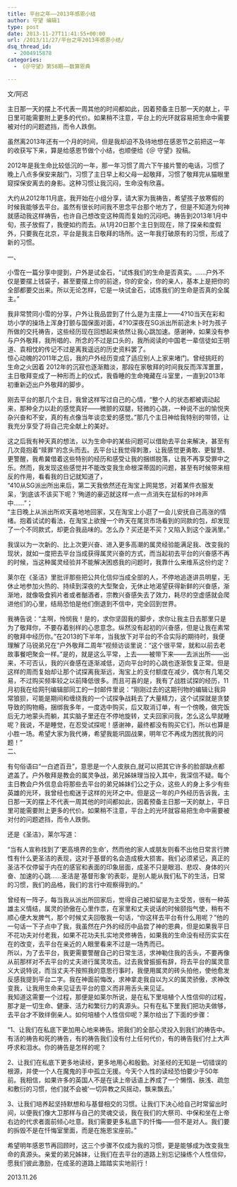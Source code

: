 ```yaml
---
title: 平台之年——2013年感恩小结
author: 守望 编辑1
type: post
date: 2013-11-27T11:41:55+00:00
url: /2013/11/27/平台之年2013年感恩小结/
dsq_thread_id:
  - 2004915878
categories:
  - 《＠守望》第58期——数算恩典

---
```

文/阿迟

主日那一天的摆上不代表一周其他的时间都如此，<wbr />因着预备主日那一天的献上，平日里可能需要附上更多的代价。<wbr />如果稍不注意，<wbr />平台上的光环就容易把生命中需要被对付的问题遮挡，而令人跌倒。<!--more-->

虽然离2013年还有一个月的时间，但是我却迫不及待地想在感恩节之前把这一年的收获写下来，算是给感恩节做个小结，也顺便给《＠ 守望》投稿。

2012年是我生命比较低沉的一年，那一年习惯了周六下午接片警的电话，习惯了晚上八点多保安来敲门，习惯了主日早上和父母一起敬拜，习惯了敬拜完从猫眼里窥探保安离去的身影。这种习惯让我沉闷，生命没有欣喜。

大约从2012年11月底，我开始在小组分享，请大家为我祷告，希望孩子放寒假的时候我能够去平台。虽然有很长时间我不思念平台那个地方了，但是不知道为何神就感动我这样祷告，也许自己想改变这种周而复始的沉闷吧。祷告到2013年1月中旬，孩子放假了，我便如约而去。从1月20日那个主日到现在，除了探亲和度假外，只要我在北京，平台是我主日敬拜的场所。这一年我打破原有的习惯，形成了新的习惯。

一、

小雪在一篇分享中提到，户外是试金石，“试炼我们的生命是否真实。……户外不仅是要摆上钱袋子，甚至要摆上你的前途，你的安全，你的亲人，基本上是把你的全部都要交出来。所以无论怎样，它是一块试金石，试炼我们的生命是否真的全属主。”

我非常赞同小雪的分享，户外让我品尝到了什么是为主摆上——4?10当天在彩和坊小学的操场上浑身打颤与国保面对面，4?10深夜在SG派出所前途未卜时为孩子所做的交托祷告，这些经历现在回想起来依然让我心跳加速。感谢神，如果没有参与户外敬拜，我所唱的、所念的不过是口头的，我所阅读的中国老一辈信徒如王明道、袁相忱的传记不过是离我遥远的历史资料罢了。   
惊心动魄的2011年之后，我的户外经历变成了适应别人上家来堵门。曾经挑旺的生命之火因着 2012年的沉寂也逐渐黯淡，那段在家敬拜的时间我反而浑浑噩噩，主日敬拜变成了一种形而上的仪式，我昏睡的生命掩藏在斗室里，一直到2013年初重新迈出户外敬拜的脚步。

刚去平台的那几个主日，我曾这样写过自己的心情，“整个人的状态都被调动起来，那种全力以赴的感觉真好——微颤的双腿，轻微的心跳，一种说不出的愉悦夹杂兴奋和不安，真的有点像当年谈恋爱的感觉。”那几个主日神给我特别的带领，让我充分享受了将自己完全献上的美好。

这之后我有种天真的想法，以为生命中的某些问题可以借助去平台来解决，甚至有几次竟抱着“赎罪”的念头而去。去平台让我觉得刺激，让我感觉更勇敢、更智慧、更警醒，我希冀借着这些特别的经历和感受让我的捆绑脱落，让我不再享受罪中之乐。然而，我发现这些感觉并不能改变我生命根深蒂固的问题，甚至有时候带来相反的作用，看看我的日记就知道了，   
“410从SG派出所出来后，第二天我依然还在淘宝上网晃悠，对着某件衣服发呆，‘到底该不该买下呢？’殉道的豪迈就这样一点一点消失在鼠标的咔咔声中……”；   
“主日晚上从派出所欢天喜地地回家，又在淘宝上小逛了一会儿安抚自己高涨的情绪。抱着试试的看法，在淘宝上欲搜一个昨天在尾货市场看到的同款的包，却发现了一个不同款式，却更合我品味的。怎么办？买还是不买？又陷入到这个漩涡里。”

我误以为一次新的、比上次更兴奋、进入更多高潮的属灵经验能满足我、改变我的现状，就如一度把去平台当成获得属灵兴奋的方式，而当起初去平台的兴奋感不再的时候，当这种属灵经验并不能解决困惑我的问题时，我靠什么来维系这份约定？

莱尔在《圣洁》里批评那些把公共化信仰当成全部的人，不停地追逐讲员明星，无休止地参加火热的、持续到深夜的大型聚会，无休止地渴望获得新鲜的兴奋感，渐渐地，就像吸食鸦片者或者酗酒者，宗教兴奋感失去了效力，耗尽的空虚感就会爬进他们的心里，结局恐怕是他们倒退到不信中，完全回到世界。

我祷告说：“主啊，怜悯我！是的，求你坚固我的脚步，求你让我主日去那里只是为了敬拜你，不要存着别样的心思意念。纵然没有起初的兴奋感，但是让我在素常的敬拜中经历你。”在2013的下半年，当我放下对平台的不合实际的期待时，我便理解了马锐弟兄在“户外敬拜二周年”视频访谈里说：“这个很平常，就和以前去老故事餐吧聚会一样。”是的，就是这么平常，上去——被带下来——去派出所——出来，不可否认，我的兴奋感在逐渐减低，迈向平台时的心跳也逐渐恢复正常。但是这样的周而复始却让那个试探离我渐远，淘宝上的支付额度在减少，偶尔有几笔交易，不过购买频率较之以前降低很多。而且可喜的是，我有了战胜试探的经历，11月初我在给网刊编辑部同工的一封邮件里说：“刚刚过去的这期刊物的编辑让我异常狼狈，可能是期间和缠绕我的一个试探争战耗去了大量精力，这个试探就是贪婪导致的购物瘾，捆绑我多年，一度选中购买，后又取消订单，有一个傍晚，做完饭后无力地蒙头而躺，其实脑子里还在不停地旋转，丈夫回家问我，怎么这么早就睡呢？我说，不是睡觉，在忍受试探呢！感谢神，最终都没有购买它们，所以也算是小胜一场。希望大家为我代祷，希望我能巩固战果，明年它不再成为困扰我的问题！”   
二、

有句俗语曰“一白遮百丑”，意思是一个人皮肤白,就可以把其它许多的脸部缺点都遮盖了。户外敬拜是教会的属灵争战，弟兄姊妹理当投入其中，我深信不疑。每个主日教会户外信息会将那些去平台的弟兄姊妹们公之于众，这些人的身上多少有些英雄的光环，我曾经也痴迷于这样的光环之中。但是这一年的户外经历告诉我，主日那一天的摆上不代表一周其他的时间都如此，因着预备主日那一天的献上，平日里可能需要附上更多的代价。如果稍不注意，平台上的光环就容易把生命中需要被对付的问题遮挡，而令人跌倒。

还是《圣洁》，莱尔写道：

“当有人宣称找到了‘更高境界的生命’，然而他的家人或朋友则看不出他日常言行脾性有什么更圣洁的表现，这对于基督的名会造成极大损害。我们必须紧记，真正的圣洁不仅停留于内在的感官和表面的印象层面，成圣不只是眼泪、悲叹、身体的兴奋、加速的心跳……圣洁是‘基督形象’的表彰，是别人能从我们私下的生活，日常的习惯，我们的品格，我们的言行中观察得到的。”

曾经有一阵子，每当我从派出所回家后，觉得自己被扣留是为主受苦，很有一种英雄主义情结，属灵的骄傲在心里作祟，在家里和丈夫说话的时候颐指气使，稍有不顺心便大发脾气，那个时候丈夫回敬我一句话，“你这样去平台有什么用呢？”他的一句话一下子点中了我，我虽然在户外的经历中品尝了神的恩典，但是如果我平日不花功夫对付老我，如果不花功夫扎实地灵修祷告，如果我的生命没有经历实实在在的改变，去平台在亲近的人眼里看来不过是一场秀而已。   
所以，为了去平台，我更需要警醒自己的日常生活，求神勒住我的舌头，不要再像从前那样对不去平台的丈夫进行属灵攻击。过去我曾振振有辞，将去平台的属灵意义大说特说，而当丈夫不按照我的意思行事时，我便用属灵的砖头拍他，使他愈发反感我提到平台二字。我在神面前悔改，求神拿走我自以为义的属灵骄傲，求神改变我，让我用生命来见证去平台的意义而非用舌头来见证。   
我知道这需要一个过程，那便是如莱尔所说，是在私下里培植个人性信仰的过程，那才是一切生命、健康、活力和繁衍力的真源头。只有在私下里我们把功夫做够，去平台才不致绊倒亲人。如何培植个人性信仰呢？莱尔给出了下面的步骤：

“1、让我们在私底下更加用心地来祷告。把我们的全部心灵投入到我们的祷告中。有活的祷告和死的祷告，有的祷告我们没有付上任何代价，有的祷告我们付上大声呼求和泪水。你的祷告是怎样的呢？

2、让我们在私底下更多地读经，更多地用心和殷勤。对圣经的无知是一切错误的根源，并使一个人在魔鬼的手中孤立无援。今天个人性的读经恐怕要少于50年前。我相信，如果许多的英国人不是在读上帝话语上养成了一个懒惰、肤浅、疏忽和敷衍的习惯，他们就不会被‘一切异教之风摇动，飘来飘去。’

3、让我们培养起坚持默想和与基督相交的习惯。让我们下决心给自己时常留出时间，以便我们像大卫那样与自己的灵魂交谈，我在我们的大祭司、中保和坐在上帝右边的代求者面前倾心吐意。我们需要更多私底下的忏悔——但不是对人。我们要的拆毁不是在忏悔室里面，而是在施恩宝座前。”

希望明年感恩节再回顾时，这三个步骤不仅成为我的习惯，更是能够成为改变我生命的真源头。亲爱的弟兄姊妹，让我们在去平台的道路上别忘记操练个人性信仰，愿我们彼此激励，在成圣的道路上踏踏实实地前行！

2013.11.26